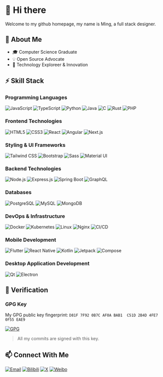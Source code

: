 # 👋 Hi there 

Welcome to my github homepage, my name is Ming, a full stack designer.

## 🚀 About Me

- 🎓 Computer Science Graduate
- 💡 Open Source Advocate 
- 🌟 Technology Exploreer & Innovation

## ⚡ Skill Stack

### Programming Languages

![JavaScript](https://img.shields.io/badge/JavaScript-323330?style=for-the-badge&logo=javascript&logoColor=F7DF1E)
![TypeScript](https://img.shields.io/badge/TypeScript-007ACC?style=for-the-badge&logo=typescript&logoColor=white)
![Python](https://img.shields.io/badge/python-3670A0?style=for-the-badge&logo=python&logoColor=ffdd54)
![Java](https://img.shields.io/badge/Java-ED8B00?style=for-the-badge&logo=openjdk&logoColor=white)
![C](https://img.shields.io/badge/C-00599C?style=for-the-badge&logo=c&logoColor=white)
![Rust](https://img.shields.io/badge/Rust-000000?style=for-the-badge&logo=rust&logoColor=white)
![PHP](https://img.shields.io/badge/PHP-777BB4?style=for-the-badge&logo=php&logoColor=white)

### Frontend Technologies

![HTML5](https://img.shields.io/badge/HTML5-E34F26?style=for-the-badge&logo=html5&logoColor=white)
![CSS3](https://img.shields.io/badge/CSS3-1572B6?style=for-the-badge&logo=css3&logoColor=white)
![React](https://img.shields.io/badge/React-20232A?style=for-the-badge&logo=react&logoColor=61DAFB)
![Angular](https://img.shields.io/badge/Angular-DD0031?style=for-the-badge&logo=angular&logoColor=white)
![Next.js](https://img.shields.io/badge/next.js-000000?style=for-the-badge&logo=nextdotjs&logoColor=white)

### Styling & UI Frameworks

![Tailwind CSS](https://img.shields.io/badge/Tailwind_CSS-38B2AC?style=for-the-badge&logo=tailwind-css&logoColor=white)
![Bootstrap](https://img.shields.io/badge/Bootstrap-563D7C?style=for-the-badge&logo=bootstrap&logoColor=white)
![Sass](https://img.shields.io/badge/Sass-CC6699?style=for-the-badge&logo=sass&logoColor=white)
![Material UI](https://img.shields.io/badge/Material%20UI-007FFF?style=for-the-badge&logo=mui&logoColor=white)

### Backend Technologies

![Node.js](https://img.shields.io/badge/Node.js-339933?style=for-the-badge&logo=nodedotjs&logoColor=white)
![Express.js](https://img.shields.io/badge/Express.js-20232A?style=for-the-badge&logo=express&logoColor=white)
![Spring Boot](https://img.shields.io/badge/Spring_Boot-6DB33F?style=for-the-badge&logo=spring-boot&logoColor=white)
![GraphQL](https://img.shields.io/badge/GraphQl-E10098?style=for-the-badge&logo=graphql&logoColor=white)

### Databases

![PostgreSQL](https://img.shields.io/badge/PostgreSQL-4169E1?style=for-the-badge&logo=postgresql&logoColor=white)
![MySQL](https://img.shields.io/badge/MySQL-4479A1?style=for-the-badge&logo=mysql&logoColor=white)
![MongoDB](https://img.shields.io/badge/MongoDB-47A248?style=for-the-badge&logo=mongodb&logoColor=white)

### DevOps & Infrastructure

![Docker](https://img.shields.io/badge/Docker-2496ED?style=for-the-badge&logo=docker&logoColor=white)
![Kubernetes](https://img.shields.io/badge/Kubernetes-326CE5?style=for-the-badge&logo=kubernetes&logoColor=white)
![Linux](https://img.shields.io/badge/Linux-FCC624?style=for-the-badge&logo=linux&logoColor=black)
![Nginx](https://img.shields.io/badge/Nginx-009639?style=for-the-badge&logo=nginx&logoColor=white)
![CI/CD](https://img.shields.io/badge/CI/CD-4A154B?style=for-the-badge&logo=github-actions&logoColor=white)

### Mobile Development

![Flutter](https://img.shields.io/badge/Flutter-02569B?style=for-the-badge&logo=flutter&logoColor=white)
![React Native](https://img.shields.io/badge/React_Native-20232A?style=for-the-badge&logo=react&logoColor=61DAFB)
![Kotlin](https://img.shields.io/badge/Kotlin-7F52FF?style=for-the-badge&logo=kotlin&logoColor=white)
![Jetpack](https://img.shields.io/badge/Jetpack-3DDC84?style=for-the-badge&logo=android&logoColor=white)
![Compose](https://img.shields.io/badge/Compose-4285F4?style=for-the-badge&logo=jetpackcompose&logoColor=white)


### Desktop Application Development

![Qt](https://img.shields.io/badge/Qt-41CD52?style=for-the-badge&logo=qt&logoColor=white)
![Electron](https://img.shields.io/badge/Electron-47848F?style=for-the-badge&logo=electron&logoColor=white)


<!--## 🏆 Achievenment-->

## 🔐 Verification

### GPG Key

My GPG public key fingerprint: `D81F 7F92 0B7C AF0A BAB1  C51D 2B4D 4FE7 0F55 EAE9`

[![GPG](https://img.shields.io/badge/GPG-Key-blue?style=for-the-badge&logo=gnu-privacy-guard&logoColor=white)](https://keys.openpgp.org/vks/v1/by-fingerprint/D81F7F920B7CAF0ABAB1C51D2B4D4FE70F55EAE9)

> All my commits are signed with this key.


## 📫 Connect With Me

[![Email](https://img.shields.io/badge/Email-EA4335?style=for-the-badge&logo=gmail&logoColor=white)](mailto:mingmillennium@gmail.com)
[![Bilibili](https://img.shields.io/badge/Bilibili-f27596?style=for-the-badge&logo=bilibili&logoColor=ffffff)](https://space.bilibili.com/9192551)
[![X](https://img.shields.io/badge/X-000000?style=for-the-badge&logo=x&logoColor=white)](https://x.com/mingmillennium)
[![Weibo](https://img.shields.io/badge/Weibo-e71f19?style=for-the-badge&logo=sina-weibo&logoColor=white)](https://weibo.com/5890480033/profile)


